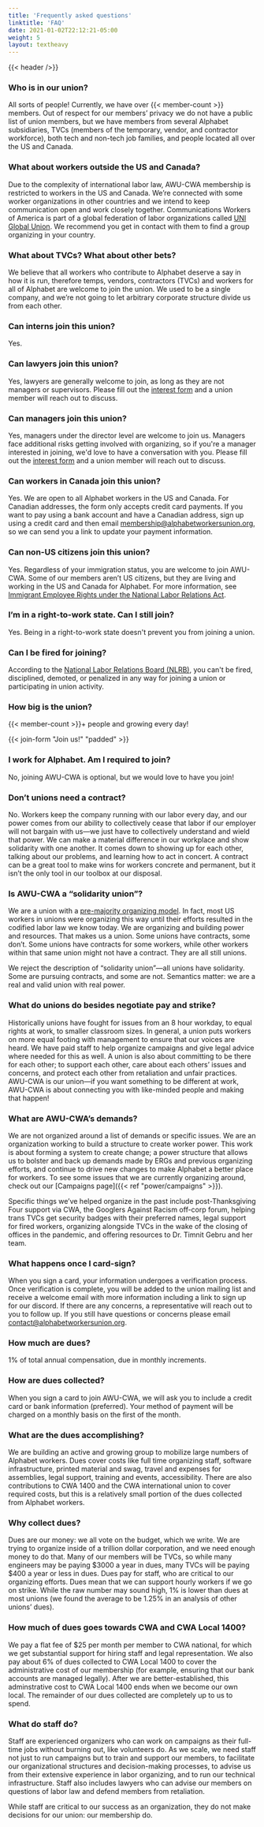 ```yaml
---
title: 'Frequently asked questions'
linktitle: 'FAQ'
date: 2021-01-02T22:12:21-05:00
weight: 5
layout: textheavy
---
```


{{< header />}}

### Who is in our union?

All sorts of people! Currently, we have over {{< member-count >}} members. Out of respect for our members’ privacy we do not have a public list of union members, but we have members from several Alphabet subsidiaries, TVCs (members of the temporary, vendor, and contractor workforce), both tech and non-tech job families, and people located all over the US and Canada.

### What about workers outside the US and Canada?

Due to the complexity of international labor law, AWU-CWA membership is restricted to workers in the US and Canada. We’re connected with some worker organizations in other countries and we intend to keep communication open and work closely together. Communications Workers of America is part of a global federation of labor organizations called [UNI Global Union](https://uniglobalunion.org/about/sectors/ict-related-services/). We recommend you get in contact with them to find a group organizing in your country.

### What about TVCs? What about other bets?

We believe that all workers who contribute to Alphabet deserve a say in how it is run, therefore temps, vendors, contractors (TVCs) and workers for all of Alphabet are welcome to join the union. We used to be a single company, and we’re not going to let arbitrary corporate structure divide us from each other.

### Can interns join this union?

Yes.

### Can lawyers join this union?

Yes, lawyers are generally welcome to join, as long as they are not managers or supervisors. Please fill out the [interest form](https://airtable.com/shr3RpVTuP25kHMdm) and a union member will reach out to discuss.

### Can managers join this union?

Yes, managers under the director level are welcome to join us. Managers face additional risks getting involved with organizing, so if you're a manager interested in joining, we'd love to have a conversation with you. Please fill out the [interest form](https://airtable.com/shr3RpVTuP25kHMdm) and a union member will reach out to discuss.

### Can workers in Canada join this union?

Yes. We are open to all Alphabet workers in the US and Canada. For Canadian addresses, the form only accepts credit card payments. If you want to pay using a bank account and have a Canadian address, sign up using a credit card and then email membership@alphabetworkersunion.org, so we can send you a link to update your payment information.

### Can non-US citizens join this union?

Yes. Regardless of your immigration status, you are welcome to join AWU-CWA. Some of our members aren’t US citizens, but they are living and working in the US and Canada for Alphabet. For more information, see [Immigrant Employee Rights under the National Labor Relations Act](https://www.nlrb.gov/sites/default/files/attachments/basic-page/node-3024/immigrant_employee_rights_one_pager_english_pdf_21860.pdf).

### I’m in a right-to-work state. Can I still join?
Yes. Being in a right-to-work state doesn't prevent you from joining a union.

### Can I be fired for joining?
According to the [National Labor Relations Board (NLRB)](https://www.nlrb.gov/about-nlrb/rights-we-protect/the-law/employees/your-rights-during-union-organizing), you can't be fired, disciplined, demoted, or penalized in any way for joining a union or participating in union activity.

### How big is the union?

{{< member-count >}}+ people and growing every day!

&#xfeff;{{< join-form "Join us!" "padded" >}}

### I work for Alphabet. Am I required to join?

No, joining AWU-CWA is optional, but we would love to have you join!

### Don’t unions need a contract?

No. Workers keep the company running with our labor every day, and our power comes from our ability to collectively cease that labor if our employer will not bargain with us—we just have to collectively understand and wield that power. We can make a material difference in our workplace and show solidarity with one another. It comes down to showing up for each other, talking about our problems, and learning how to act in concert. A contract can be a great tool to make wins for workers concrete and permanent, but it isn’t the only tool in our toolbox at our disposal.

### Is AWU-CWA a “solidarity union”?

We are a union with a [pre-majority organizing model](https://www.labornotes.org/2023/01/union-start-you-dont-have-wait). In fact, most US workers in unions were organizing this way until their efforts resulted in the codified labor law we know today. We are organizing and building power and resources. That makes us a union. Some unions have contracts, some don’t. Some unions have contracts for some workers, while other workers within that same union might not have a contract. They are all still unions.

We reject the description of “solidarity union”—all unions have solidarity. Some are pursuing contracts, and some are not. Semantics matter: we are a real and valid union with real power.

### What do unions do besides negotiate pay and strike?

Historically unions have fought for issues from an 8 hour workday, to equal rights at work, to smaller classroom sizes. In general, a union puts workers on more equal footing with management to ensure that our voices are heard. We have paid staff to help organize campaigns and give legal advice where needed for this as well. A union is also about committing to be there for each other; to support each other, care about each others’ issues and concerns, and protect each other from retaliation and unfair practices. AWU-CWA is our union—if you want something to be different at work, AWU-CWA is about connecting you with like-minded people and making that happen!

### What are AWU-CWA’s demands?

We are not organized around a list of demands or specific issues. We are an organization working to build a structure to create worker power. This work is about forming a system to create change; a power structure that allows us to bolster and back up demands made by ERGs and previous organizing efforts, and continue to drive new changes to make Alphabet a better place for workers. To see some issues that we are currently organizing around, check out our [Campaigns page]({{< ref "power/campaigns" >}}).

Specific things we’ve helped organize in the past include post-Thanksgiving Four support via CWA, the Googlers Against Racism off-corp forum, helping trans TVCs get security badges with their preferred names, legal support for fired workers, organizing alongside TVCs in the wake of the closing of offices in the pandemic, and offering resources to Dr. Timnit Gebru and her team.

### What happens once I card-sign?

When you sign a card, your information undergoes a verification process. Once verification is complete, you will be added to the union mailing list and receive a welcome email with more information including a link to sign up for our discord. If there are any concerns, a representative will reach out to you to follow up. If you still have questions or concerns please email [contact@alphabetworkersunion.org](mailto:contact@alphabetworkersunion.org).

### How much are dues?

1% of total annual compensation, due in monthly increments.

### How are dues collected?

When you sign a card to join AWU-CWA, we will ask you to include a credit card or bank information (preferred). Your method of payment will be charged on a monthly basis on the first of the month.

### What are the dues accomplishing?

We are building an active and growing group to mobilize large numbers of Alphabet workers. Dues cover costs like full time organizing staff, software infrastructure, printed material and swag, travel and expenses for assemblies, legal support, training and events, accessibility. There are also contributions to CWA 1400 and the CWA international union to cover required costs, but this is a relatively small portion of the dues collected from Alphabet workers.

### Why collect dues?

Dues are our money: we all vote on the budget, which we write. We are trying to organize inside of a trillion dollar corporation, and we need enough money to do that. Many of our members will be TVCs, so while many engineers may be paying $3000 a year in dues, many TVCs will be paying $400 a year or less in dues. Dues pay for staff, who are critical to our organizing efforts. Dues mean that we can support hourly workers if we go on strike. While the raw number may sound high, 1% is lower than dues at most unions (we found the average to be 1.25% in an analysis of other unions’ dues).

### How much of dues goes towards CWA and CWA Local 1400?

We pay a flat fee of $25 per month per member to CWA national, for which we get substantial support for hiring staff and legal representation. We also pay about 6% of dues collected to CWA Local 1400 to cover the administrative cost of our membership (for example, ensuring that our bank accounts are managed legally). After we are better-established, this adminstrative cost to CWA Local 1400 ends when we become our own local. The remainder of our dues collected are completely up to us to spend.

### What do staff do?

Staff are experienced organizers who can work on campaigns as their full-time jobs without burning out, like volunteers do. As we scale, we need staff not just to run campaigns but to train and support our members, to facilitate our organizational structures and decision-making processes, to advise us from their extensive experience in labor organizing, and to run our technical infrastructure. Staff also includes lawyers who can advise our members on questions of labor law and defend members from retaliation.

While staff are critical to our success as an organization, they do not make decisions for our union: our membership do.
